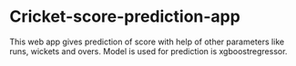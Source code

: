 # Cricket-score-prediction-app
This web app gives prediction of score with help of other parameters like runs, wickets and overs. Model is used for prediction is xgboostregressor.
